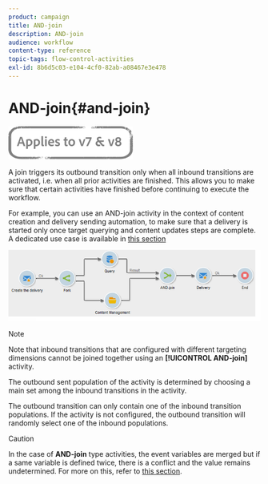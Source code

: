 ```yaml
---
product: campaign
title: AND-join
description: AND-join
audience: workflow
content-type: reference
topic-tags: flow-control-activities
exl-id: 8b6d5c03-e104-4cf0-82ab-a08467e3e478
---
```

# AND-join{#and-join}

![](../../assets/common.svg)

A join triggers its outbound transition only when all inbound transitions are activated, i.e. when all prior activities are finished. This allows you to make sure that certain activities have finished before continuing to execute the workflow.

For example, you can use an AND-join activity in the context of content creation and delivery sending automation, to make sure that a delivery is started only once target querying and content updates steps are complete. A dedicated use case is available in [this section](../../delivery/using/automating-via-workflows.md#creating-the-delivery-and-its-content)

![](assets/and-join-usage.png)

>[!NOTE]
>
>Note that inbound transitions that are configured with different targeting dimensions cannot be joined together using an **[!UICONTROL AND-join]** activity.

The outbound sent population of the activity is determined by choosing a main set among the inbound transitions in the activity.

The outbound transition can only contain one of the inbound transition populations. If the activity is not configured, the outbound transition will randomly select one of the inbound populations.

>[!CAUTION]
>
>In the case of **AND-join** type activities, the event variables are merged but if a same variable is defined twice, there is a conflict and the value remains undetermined. For more on this, refer to [this section](javascript-scripts-and-templates.md#event-variables).
